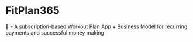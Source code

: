 # FitPlan365
🔱 - A subscription-based Workout Plan App + Business Model for recurring payments and successful money making
